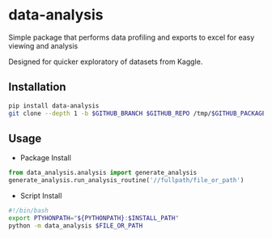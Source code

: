 # data-analysis
Simple package that performs data profiling and exports to excel for easy viewing and analysis

 Designed for quicker exploratory of datasets from Kaggle.

## Installation
```bash
pip install data-analysis
git clone --depth 1 -b $GITHUB_BRANCH $GITHUB_REPO /tmp/$GITHUB_PACKAGE
```

## Usage

- Package Install
```python
from data_analysis.analysis import generate_analysis
generate_analysis.run_analysis_routine('//fullpath/file_or_path')
```

- Script Install
```bash
#!/bin/bash
export PTYHONPATH="${PYTHONPATH}:$INSTALL_PATH"
python -m data_analysis $FILE_OR_PATH
```

